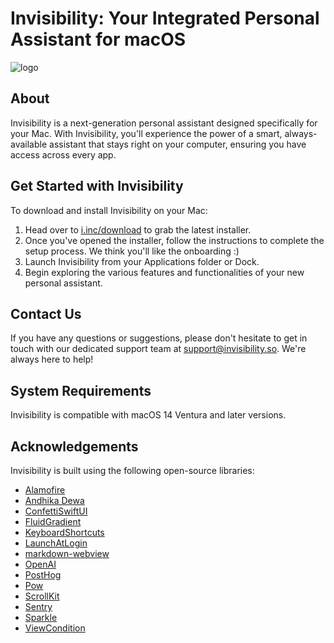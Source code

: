 # Invisibility: Your Integrated Personal Assistant for macOS

![logo](https://github.com/InvisibilityInc/Invisibility/blob/master/Invisibility.png)

## About

Invisibility is a next-generation personal assistant designed specifically for your Mac. With Invisibility, you'll experience the power of a smart, always-available assistant that stays right on your computer, ensuring you have access across every app.

## Get Started with Invisibility

To download and install Invisibility on your Mac:

1. Head over to [i.inc/download](https://i.inc/download) to grab the latest installer.
2. Once you've opened the installer, follow the instructions to complete the setup process. We think you'll like the onboarding :)
3. Launch Invisibility from your Applications folder or Dock.
4. Begin exploring the various features and functionalities of your new personal assistant.

## Contact Us

If you have any questions or suggestions, please don't hesitate to get in touch with our dedicated support team at [support@invisibility.so](mailto:support@i.inc). We're always here to help!

## System Requirements

Invisibility is compatible with macOS 14 Ventura and later versions.

## Acknowledgements

Invisibility is built using the following open-source libraries:

- [Alamofire](https://github.com/Alamofire/Alamofire)
- [Andhika Dewa](https://www.youtube.com/@AndhikaDewa/)
- [ConfettiSwiftUI](https://github.com/simibac/ConfettiSwiftUI)
- [FluidGradient](https://github.com/Cindori/FluidGradient)
- [KeyboardShortcuts](https://github.com/sindresorhus/KeyboardShortcuts)
- [LaunchAtLogin](https://github.com/sindresorhus/LaunchAtLogin-Modern)
- [markdown-webview](https://github.com/djmango/markdown-webview)
- [OpenAI](https://github.com/djmango/OpenAI)
- [PostHog](https://github.com/PostHog/posthog-ios)
- [Pow](https://github.com/EmergeTools/Pow)
- [ScrollKit](https://github.com/danielsaidi/ScrollKit)
- [Sentry](https://github.com/getsentry/sentry-cocoa)
- [Sparkle](https://github.com/sparkle-project/Sparkle)
- [ViewCondition](https://github.com/kevinhermawan/ViewCondition)
